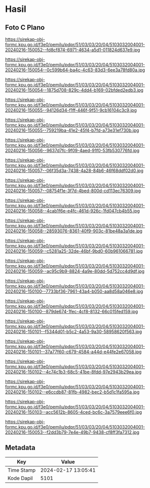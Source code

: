 # Hasil

## Foto C Plano

https://sirekap-obj-formc.kpu.go.id/f3e0/pemilu/pdpr/51/03/03/20/04/5103032004001-20240216-150052--fd8cf874-6971-4634-a5d1-011824d637e9.jpg

https://sirekap-obj-formc.kpu.go.id/f3e0/pemilu/pdpr/51/03/03/20/04/5103032004001-20240216-150054--0c599b64-ba4c-4c63-83d3-6ee3a78fd80a.jpg

https://sirekap-obj-formc.kpu.go.id/f3e0/pemilu/pdpr/51/03/03/20/04/5103032004001-20240216-150054--1875d708-829c-4dd4-b169-02bfded2edb3.jpg

https://sirekap-obj-formc.kpu.go.id/f3e0/pemilu/pdpr/51/03/03/20/04/5103032004001-20240216-150055--94126d34-f1ff-446f-9f51-9cb16104c3c9.jpg

https://sirekap-obj-formc.kpu.go.id/f3e0/pemilu/pdpr/51/03/03/20/04/5103032004001-20240216-150055--759219ba-41e2-45f4-b7fd-a73e31ef730b.jpg

https://sirekap-obj-formc.kpu.go.id/f3e0/pemilu/pdpr/51/03/03/20/04/5103032004001-20240216-150056--9637d7fc-9f09-4aed-91f0-53fb530776fd.jpg

https://sirekap-obj-formc.kpu.go.id/f3e0/pemilu/pdpr/51/03/03/20/04/5103032004001-20240216-150057--06f35d3a-7438-4a28-84b6-46f68ddf02d0.jpg

https://sirekap-obj-formc.kpu.go.id/f3e0/pemilu/pdpr/51/03/03/20/04/5103032004001-20240216-150057--08754f1e-3f7d-4bed-800d-cd113ec76309.jpg

https://sirekap-obj-formc.kpu.go.id/f3e0/pemilu/pdpr/51/03/03/20/04/5103032004001-20240216-150058--4cab1f6e-e4fc-461d-926c-1fd047cb4b55.jpg

https://sirekap-obj-formc.kpu.go.id/f3e0/pemilu/pdpr/51/03/03/20/04/5103032004001-20240216-150058--28593076-8361-40f9-903c-81be48a3a1de.jpg

https://sirekap-obj-formc.kpu.go.id/f3e0/pemilu/pdpr/51/03/03/20/04/5103032004001-20240216-150059--c5281a25-32de-46bf-9bd0-60b961066781.jpg

https://sirekap-obj-formc.kpu.go.id/f3e0/pemilu/pdpr/51/03/03/20/04/5103032004001-20240216-150059--ac95c9b9-8824-4a9e-80dd-5d752cc4d9df.jpg

https://sirekap-obj-formc.kpu.go.id/f3e0/pemilu/pdpr/51/03/03/20/04/5103032004001-20240216-150100--7733bf36-7961-43a4-b050-aa8d58a046e8.jpg

https://sirekap-obj-formc.kpu.go.id/f3e0/pemilu/pdpr/51/03/03/20/04/5103032004001-20240216-150100--879de674-1fec-4cf8-8132-66c015fed159.jpg

https://sirekap-obj-formc.kpu.go.id/f3e0/pemilu/pdpr/51/03/03/20/04/5103032004001-20240216-150101--f5344d01-b5c2-4a53-9a30-58958620f563.jpg

https://sirekap-obj-formc.kpu.go.id/f3e0/pemilu/pdpr/51/03/03/20/04/5103032004001-20240216-150101--37a77f60-c679-4584-a44d-e44fe2e67058.jpg

https://sirekap-obj-formc.kpu.go.id/f3e0/pemilu/pdpr/51/03/03/20/04/5103032004001-20240216-150102--4c74c1b3-68c5-41be-8fdd-97e2943b29ea.jpg

https://sirekap-obj-formc.kpu.go.id/f3e0/pemilu/pdpr/51/03/03/20/04/5103032004001-20240216-150102--e6ccdb87-81fb-4982-bec2-b5d1c1fa595a.jpg

https://sirekap-obj-formc.kpu.go.id/f3e0/pemilu/pdpr/51/03/03/20/04/5103032004001-20240216-150103--acc5612b-8605-4ced-bc6c-3a7579eee6f0.jpg

https://sirekap-obj-formc.kpu.go.id/f3e0/pemilu/pdpr/51/03/03/20/04/5103032004001-20240216-150053--f2dd3b79-7e4e-49b7-9438-cf8ff3fa7312.jpg


## Metadata

| Key        | Value               |
| ---------- | ------------------- |
| Time Stamp | 2024-02-17 13:05:41 |
| Kode Dapil | 5101                |



